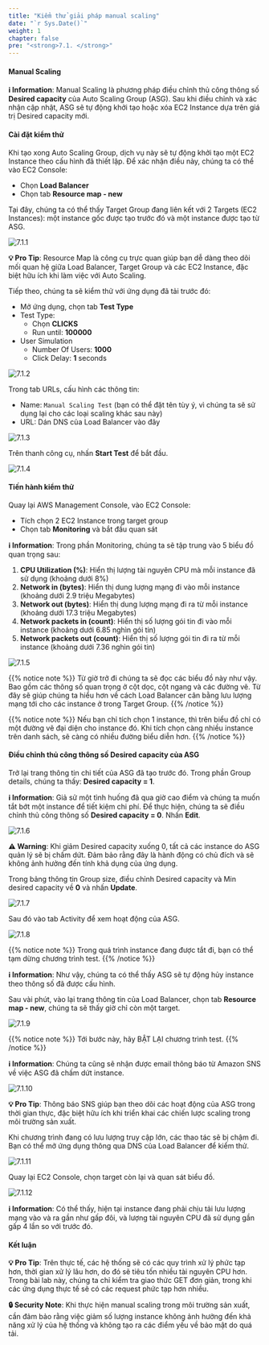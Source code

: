 ```yaml
---
title: "Kiểm thử giải pháp manual scaling"
date: "`r Sys.Date()`"
weight: 1
chapter: false
pre: "<strong>7.1. </strong>"
---
```


#### Manual Scaling

**ℹ️ Information**: Manual Scaling là phương pháp điều chỉnh thủ công thông số **Desired capacity** của Auto Scaling Group (ASG). Sau khi điều chỉnh và xác nhận cập nhật, ASG sẽ tự động khởi tạo hoặc xóa EC2 Instance dựa trên giá trị Desired capacity mới.

#### Cài đặt kiểm thử

Khi tạo xong Auto Scaling Group, dịch vụ này sẽ tự động khởi tạo một EC2 Instance theo cấu hình đã thiết lập. Để xác nhận điều này, chúng ta có thể vào EC2 Console:

- Chọn **Load Balancer**
- Chọn tab **Resource map - new**

Tại đây, chúng ta có thể thấy Target Group đang liên kết với 2 Targets (EC2 Instances): một instance gốc được tạo trước đó và một instance được tạo từ ASG.

![7.1.1](/images/7-test-solution/7.1.1.png)

**💡 Pro Tip**: Resource Map là công cụ trực quan giúp bạn dễ dàng theo dõi mối quan hệ giữa Load Balancer, Target Group và các EC2 Instance, đặc biệt hữu ích khi làm việc với Auto Scaling.

Tiếp theo, chúng ta sẽ kiểm thử với ứng dụng đã tải trước đó:

- Mở ứng dụng, chọn tab **Test Type**
- Test Type:
  - Chọn **CLICKS**
  - Run until: **100000**
- User Simulation
  - Number Of Users: **1000**
  - Click Delay: **1** seconds

![7.1.2](/images/7-test-solution/7.1.2.png)

Trong tab URLs, cấu hình các thông tin:

- Name: `Manual Scaling Test` (bạn có thể đặt tên tùy ý, vì chúng ta sẽ sử dụng lại cho các loại scaling khác sau này)
- URL: Dán DNS của Load Balancer vào đây

![7.1.3](/images/7-test-solution/7.1.3.png)

Trên thanh công cụ, nhấn **Start Test** để bắt đầu.

![7.1.4](/images/7-test-solution/7.1.4.png)

#### Tiến hành kiểm thử

Quay lại AWS Management Console, vào EC2 Console:

- Tích chọn 2 EC2 Instance trong target group
- Chọn tab **Monitoring** và bắt đầu quan sát

**ℹ️ Information**: Trong phần Monitoring, chúng ta sẽ tập trung vào 5 biểu đồ quan trọng sau:

1. **CPU Utilization (%)**: Hiển thị lượng tài nguyên CPU mà mỗi instance đã sử dụng (khoảng dưới 8%)
2. **Network in (bytes)**: Hiển thị dung lượng mạng đi vào mỗi instance (khoảng dưới 2.9 triệu Megabytes)
3. **Network out (bytes)**: Hiển thị dung lượng mạng đi ra từ mỗi instance (khoảng dưới 17.3 triệu Megabytes)
4. **Network packets in (count)**: Hiển thị số lượng gói tin đi vào mỗi instance (khoảng dưới 6.85 nghìn gói tin)
5. **Network packets out (count)**: Hiển thị số lượng gói tin đi ra từ mỗi instance (khoảng dưới 7.36 nghìn gói tin)

![7.1.5](/images/7-test-solution/7.1.5.png)

{{% notice note %}}
Từ giờ trở đi chúng ta sẽ đọc các biểu đồ này như vậy. Bao gồm các thông số quan trọng ở cột dọc, cột ngang và các đường vẽ. Từ đây sẽ giúp chúng ta hiểu hơn về cách Load Balancer cân bằng lưu lượng mạng tới cho các instance ở trong Target Group.
{{% /notice %}}

{{% notice note %}}
Nếu bạn chỉ tích chọn 1 instance, thì trên biểu đồ chỉ có một đường vẽ đại diện cho instance đó. Khi tích chọn càng nhiều instance trên danh sách, sẽ càng có nhiều đường biểu diễn hơn.
{{% /notice %}}

#### Điều chỉnh thủ công thông số Desired capacity của ASG

Trở lại trang thông tin chi tiết của ASG đã tạo trước đó. Trong phần Group details, chúng ta thấy: **Desired capacity = 1**.

**ℹ️ Information**: Giả sử một tình huống đã qua giờ cao điểm và chúng ta muốn tắt bớt một instance để tiết kiệm chi phí. Để thực hiện, chúng ta sẽ điều chỉnh thủ công thông số **Desired capacity = 0**. Nhấn **Edit**.

![7.1.6](/images/7-test-solution/7.1.6.png)

**⚠️ Warning**: Khi giảm Desired capacity xuống 0, tất cả các instance do ASG quản lý sẽ bị chấm dứt. Đảm bảo rằng đây là hành động có chủ đích và sẽ không ảnh hưởng đến tính khả dụng của ứng dụng.

Trong bảng thông tin Group size, điều chỉnh Desired capacity và Min desired capacity về **0** và nhấn **Update**.

![7.1.7](/images/7-test-solution/7.1.7.png)

Sau đó vào tab Activity để xem hoạt động của ASG.

![7.1.8](/images/7-test-solution/7.1.8.png)

{{% notice note %}}
Trong quá trình instance đang được tắt đi, bạn có thể tạm dừng chương trình test.
{{% /notice %}}

**ℹ️ Information**: Như vậy, chúng ta có thể thấy ASG sẽ tự động hủy instance theo thông số đã được cấu hình.

Sau vài phút, vào lại trang thông tin của Load Balancer, chọn tab **Resource map - new**, chúng ta sẽ thấy giờ chỉ còn một target.

![7.1.9](/images/7-test-solution/7.1.9.png)

{{% notice note %}}
Tới bước này, hãy BẬT LẠI chương trình test.
{{% /notice %}}

**ℹ️ Information**: Chúng ta cũng sẽ nhận được email thông báo từ Amazon SNS về việc ASG đã chấm dứt instance.

![7.1.10](/images/7-test-solution/7.1.10.png)

**💡 Pro Tip**: Thông báo SNS giúp bạn theo dõi các hoạt động của ASG trong thời gian thực, đặc biệt hữu ích khi triển khai các chiến lược scaling trong môi trường sản xuất.

Khi chương trình đang có lưu lượng truy cập lớn, các thao tác sẽ bị chậm đi. Bạn có thể mở ứng dụng thông qua DNS của Load Balancer để kiểm thử.

![7.1.11](/images/7-test-solution/7.1.11.png)

Quay lại EC2 Console, chọn target còn lại và quan sát biểu đồ.

![7.1.12](/images/7-test-solution/7.1.12.png)

**ℹ️ Information**: Có thể thấy, hiện tại instance đang phải chịu tải lưu lượng mạng vào và ra gần như gấp đôi, và lượng tài nguyên CPU đã sử dụng gần gấp 4 lần so với trước đó.

#### Kết luận

**💡 Pro Tip**: Trên thực tế, các hệ thống sẽ có các quy trình xử lý phức tạp hơn, thời gian xử lý lâu hơn, do đó sẽ tiêu tốn nhiều tài nguyên CPU hơn. Trong bài lab này, chúng ta chỉ kiểm tra giao thức GET đơn giản, trong khi các ứng dụng thực tế sẽ có các request phức tạp hơn nhiều.

**🔒 Security Note**: Khi thực hiện manual scaling trong môi trường sản xuất, cần đảm bảo rằng việc giảm số lượng instance không ảnh hưởng đến khả năng xử lý của hệ thống và không tạo ra các điểm yếu về bảo mật do quá tải.
